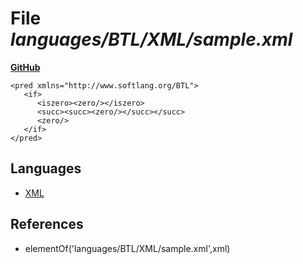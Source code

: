 # File _languages/BTL/XML/sample.xml_
**[GitHub](https://github.com/softlang/yas/blob/master/languages/BTL/XML/sample.xml)**
```
<pred xmlns="http://www.softlang.org/BTL">
   <if>
      <iszero><zero/></iszero>
      <succ><succ><zero/></succ></succ>
      <zero/>
   </if>
</pred>
```

## Languages
* [XML](../languages/XML.md)

## References
* elementOf('languages/BTL/XML/sample.xml',xml)
